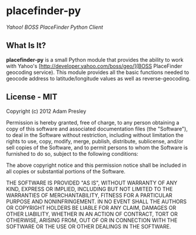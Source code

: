 # placefinder-py
*Yahoo! BOSS PlaceFinder Python Client*

## What Is It?
**placefinder-py** is a small Python module that provides the ability to work
with Yahoo's [http://developer.yahoo.com/boss/geo/](BOSS PlaceFinder geocoding service).
This module provides all the basic functions needed to geocode address to latitude/longitude
values as well as reverse-geocoding.

## License - MIT
Copyright (c) 2012 Adam Presley

Permission is hereby granted, free of charge, to any person obtaining a copy of this software and associated documentation 
files (the "Software"), to deal in the Software without restriction, including without limitation the rights to use, copy, 
modify, merge, publish, distribute, sublicense, and/or sell copies of the Software, and to permit persons to whom the 
Software is furnished to do so, subject to the following conditions:

The above copyright notice and this permission notice shall be included in all copies or substantial portions of the Software.

THE SOFTWARE IS PROVIDED "AS IS", WITHOUT WARRANTY OF ANY KIND, EXPRESS OR IMPLIED, INCLUDING BUT NOT LIMITED TO THE WARRANTIES 
OF MERCHANTABILITY, FITNESS FOR A PARTICULAR PURPOSE AND NONINFRINGEMENT. IN NO EVENT SHALL THE AUTHORS OR COPYRIGHT HOLDERS 
BE LIABLE FOR ANY CLAIM, DAMAGES OR OTHER LIABILITY, WHETHER IN AN ACTION OF CONTRACT, TORT OR OTHERWISE, ARISING FROM, OUT OF 
OR IN CONNECTION WITH THE SOFTWARE OR THE USE OR OTHER DEALINGS IN THE SOFTWARE.